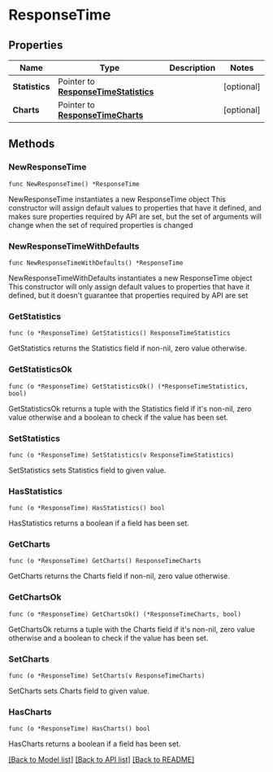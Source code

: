 # ResponseTime

## Properties

Name | Type | Description | Notes
------------ | ------------- | ------------- | -------------
**Statistics** | Pointer to [**ResponseTimeStatistics**](ResponseTimeStatistics.md) |  | [optional] 
**Charts** | Pointer to [**ResponseTimeCharts**](ResponseTimeCharts.md) |  | [optional] 

## Methods

### NewResponseTime

`func NewResponseTime() *ResponseTime`

NewResponseTime instantiates a new ResponseTime object
This constructor will assign default values to properties that have it defined,
and makes sure properties required by API are set, but the set of arguments
will change when the set of required properties is changed

### NewResponseTimeWithDefaults

`func NewResponseTimeWithDefaults() *ResponseTime`

NewResponseTimeWithDefaults instantiates a new ResponseTime object
This constructor will only assign default values to properties that have it defined,
but it doesn't guarantee that properties required by API are set

### GetStatistics

`func (o *ResponseTime) GetStatistics() ResponseTimeStatistics`

GetStatistics returns the Statistics field if non-nil, zero value otherwise.

### GetStatisticsOk

`func (o *ResponseTime) GetStatisticsOk() (*ResponseTimeStatistics, bool)`

GetStatisticsOk returns a tuple with the Statistics field if it's non-nil, zero value otherwise
and a boolean to check if the value has been set.

### SetStatistics

`func (o *ResponseTime) SetStatistics(v ResponseTimeStatistics)`

SetStatistics sets Statistics field to given value.

### HasStatistics

`func (o *ResponseTime) HasStatistics() bool`

HasStatistics returns a boolean if a field has been set.

### GetCharts

`func (o *ResponseTime) GetCharts() ResponseTimeCharts`

GetCharts returns the Charts field if non-nil, zero value otherwise.

### GetChartsOk

`func (o *ResponseTime) GetChartsOk() (*ResponseTimeCharts, bool)`

GetChartsOk returns a tuple with the Charts field if it's non-nil, zero value otherwise
and a boolean to check if the value has been set.

### SetCharts

`func (o *ResponseTime) SetCharts(v ResponseTimeCharts)`

SetCharts sets Charts field to given value.

### HasCharts

`func (o *ResponseTime) HasCharts() bool`

HasCharts returns a boolean if a field has been set.


[[Back to Model list]](../README.md#documentation-for-models) [[Back to API list]](../README.md#documentation-for-api-endpoints) [[Back to README]](../README.md)


